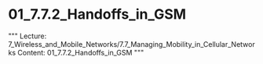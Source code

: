 # 01_7.7.2_Handoffs_in_GSM

"""
Lecture: 7_Wireless_and_Mobile_Networks/7.7_Managing_Mobility_in_Cellular_Networks
Content: 01_7.7.2_Handoffs_in_GSM
"""

